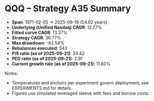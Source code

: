 # QQQ – Strategy A35 Summary

- **Span**: 1971-02-05 → 2025-09-19 (54.62 years)
- **Underlying (Unified Nasdaq) CAGR**: 12.77%
- **Fitted curve CAGR**: 13.37%
- **Strategy CAGR**: 36.77%
- **Max drawdown**: -82.54%
- **Rebalances executed**: 543
- **P/E ratio (as of 2025-09-21)**: 34.42
- **PEG ratio (as of 2025-09-21)**: 2.91
- **Current growth rate (as of 2025-09-21)**: 11.83%

Notes:

- Temperatures and anchors per experiment govern deployment; see EXPERIMENTS.md for details.
- Figures use simulated leveraged sleeve with fees and borrow costs.
